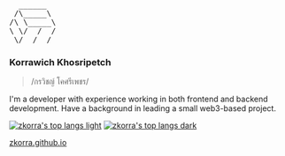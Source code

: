 <pre>
  ______
 /\_____\
/\ \_____\
\ \/  /  /
 \/__/__/
</pre>

### Korrawich Khosripetch

> /กรวิชญ์ โคศรีเพชร/ 

I'm a developer with experience working in both frontend and backend development. Have a background in leading a small web3-based project.

[![zkorra's top langs light](https://github-readme-stats.vercel.app/api/top-langs/?username=zkorra&hide=jupyter%20notebook&layout=compact&card_width=320&custom_title=Most%20used%20languages&title_color=1f2328&text_color=1f2328&border_color=d0d7de&border_radius=6&bg_color=ffffff00#gh-light-mode-only)](https://github.com/zkorra#gh-light-mode-only)
[![zkorra's top langs dark](https://github-readme-stats.vercel.app/api/top-langs/?username=zkorra&hide=jupyter%20notebook&layout=compact&card_width=320&custom_title=Most%20used%20languages&title_color=e6edf3&text_color=e6edf3&border_color=21262d&border_radius=6&bg_color=ffffff00#gh-dark-mode-only)](https://github.com/zkorra#gh-dark-mode-only)

[zkorra.github.io](https://zkorra.github.io)

